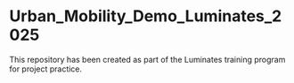 # Urban_Mobility_Demo_Luminates_2025
This repository has been created as part of the Luminates training program for project practice.
